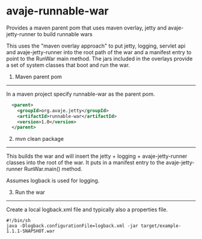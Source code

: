avaje-runnable-war
==================

Provides a maven parent pom that uses maven overlay, jetty and avaje-jetty-runner to build runnable wars 


This uses the "maven overlay approach" to put jetty, logging, servlet api and avaje-jetty-runner
into the root path of the war and a manifest entry to point to the RunWar main method. The jars 
included in the overlays provide a set of system classes that boot and run the war.
   

1. Maven parent pom
-------------------
In a maven project specify runnable-war as the parent pom.


```xml
  <parent>
    <groupId>org.avaje.jetty</groupId>
    <artifactId>runnable-war</artifactId>
    <version>1.0</version>
  </parent>
```  

2. mvn clean package
-------------------
This builds the war and will insert the jetty + logging + avaje-jetty-runner classes into the root of the war.
It puts in a manifest entry to the avaje-jetty-runner RunWar.main() method.

Assumes logback is used for logging.


3. Run the war
--------------
Create a local logback.xml file and typically also a properties file.
```bsh
#!/bin/sh
java -Dlogback.configurationFile=logback.xml -jar target/example-1.1.1-SNAPSHOT.war

```
